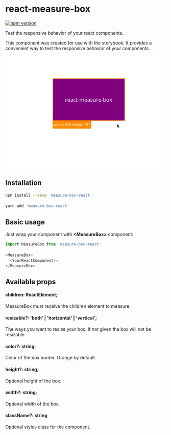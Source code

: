 # react-measure-box

[![npm version](https://badge.fury.io/js/react-measure-box.svg)](https://badge.fury.io/js/react-measure-box)

Test the responsive behavior of your react components.

This component was created for use with the storybook. It provides a convenient way to test the responsive behavior of your components.

![](react-measure-box.gif)

## Installation

```bash
npm install --save 'measure-box-react'

yarn add 'measure-box-react'
```

## Basic usage

Just wrap your component with **\<MeasureBox\>** component:

```js
import MeasureBox from 'measure-box-react'

<MeasureBox>
  <YourReactComponent/>
</MeasureBox>
```

## Available props

#### children: ReactElement;

MeasureBox must receive the children element to measure.

#### resizable?: 'both' | 'horizontal' | 'vertical';

The ways you want to resize your box. If not given the box will not be resizable.

#### color?: string;

Color of the box border. Orange by default.

#### height?: string;

Optional height of the box.

#### width?: string;

Optional width of the box.

#### className?: string

Optional styles class for the component.
